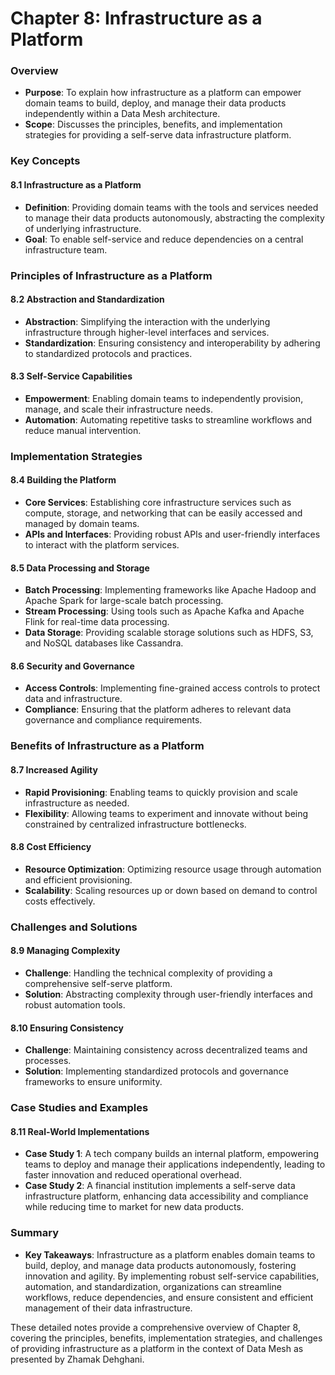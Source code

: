 # Chapter 8: Infrastructure as a Platform

### Overview
- **Purpose**: To explain how infrastructure as a platform can empower domain teams to build, deploy, and manage their data products independently within a Data Mesh architecture.
- **Scope**: Discusses the principles, benefits, and implementation strategies for providing a self-serve data infrastructure platform.

### Key Concepts

#### 8.1 Infrastructure as a Platform
- **Definition**: Providing domain teams with the tools and services needed to manage their data products autonomously, abstracting the complexity of underlying infrastructure.
- **Goal**: To enable self-service and reduce dependencies on a central infrastructure team.

### Principles of Infrastructure as a Platform

#### 8.2 Abstraction and Standardization
- **Abstraction**: Simplifying the interaction with the underlying infrastructure through higher-level interfaces and services.
- **Standardization**: Ensuring consistency and interoperability by adhering to standardized protocols and practices.

#### 8.3 Self-Service Capabilities
- **Empowerment**: Enabling domain teams to independently provision, manage, and scale their infrastructure needs.
- **Automation**: Automating repetitive tasks to streamline workflows and reduce manual intervention.

### Implementation Strategies

#### 8.4 Building the Platform
- **Core Services**: Establishing core infrastructure services such as compute, storage, and networking that can be easily accessed and managed by domain teams.
- **APIs and Interfaces**: Providing robust APIs and user-friendly interfaces to interact with the platform services.

#### 8.5 Data Processing and Storage
- **Batch Processing**: Implementing frameworks like Apache Hadoop and Apache Spark for large-scale batch processing.
- **Stream Processing**: Using tools such as Apache Kafka and Apache Flink for real-time data processing.
- **Data Storage**: Providing scalable storage solutions such as HDFS, S3, and NoSQL databases like Cassandra.

#### 8.6 Security and Governance
- **Access Controls**: Implementing fine-grained access controls to protect data and infrastructure.
- **Compliance**: Ensuring that the platform adheres to relevant data governance and compliance requirements.

### Benefits of Infrastructure as a Platform

#### 8.7 Increased Agility
- **Rapid Provisioning**: Enabling teams to quickly provision and scale infrastructure as needed.
- **Flexibility**: Allowing teams to experiment and innovate without being constrained by centralized infrastructure bottlenecks.

#### 8.8 Cost Efficiency
- **Resource Optimization**: Optimizing resource usage through automation and efficient provisioning.
- **Scalability**: Scaling resources up or down based on demand to control costs effectively.

### Challenges and Solutions

#### 8.9 Managing Complexity
- **Challenge**: Handling the technical complexity of providing a comprehensive self-serve platform.
- **Solution**: Abstracting complexity through user-friendly interfaces and robust automation tools.

#### 8.10 Ensuring Consistency
- **Challenge**: Maintaining consistency across decentralized teams and processes.
- **Solution**: Implementing standardized protocols and governance frameworks to ensure uniformity.

### Case Studies and Examples

#### 8.11 Real-World Implementations
- **Case Study 1**: A tech company builds an internal platform, empowering teams to deploy and manage their applications independently, leading to faster innovation and reduced operational overhead.
- **Case Study 2**: A financial institution implements a self-serve data infrastructure platform, enhancing data accessibility and compliance while reducing time to market for new data products.

### Summary
- **Key Takeaways**: Infrastructure as a platform enables domain teams to build, deploy, and manage data products autonomously, fostering innovation and agility. By implementing robust self-service capabilities, automation, and standardization, organizations can streamline workflows, reduce dependencies, and ensure consistent and efficient management of their data infrastructure.

These detailed notes provide a comprehensive overview of Chapter 8, covering the principles, benefits, implementation strategies, and challenges of providing infrastructure as a platform in the context of Data Mesh as presented by Zhamak Dehghani.